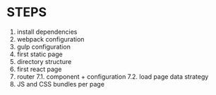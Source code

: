 # STEPS
1. install dependencies
2. webpack configuration
3. gulp configuration
4. first static page
5. directory structure
6. first react page
7. router
7.1. component + configuration
7.2. load page data strategy
8. JS and CSS bundles per page
